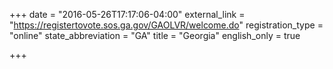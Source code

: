 +++
date = "2016-05-26T17:17:06-04:00"
external_link = "https://registertovote.sos.ga.gov/GAOLVR/welcome.do"
registration_type = "online"
state_abbreviation = "GA"
title = "Georgia"
english_only = true 

+++
